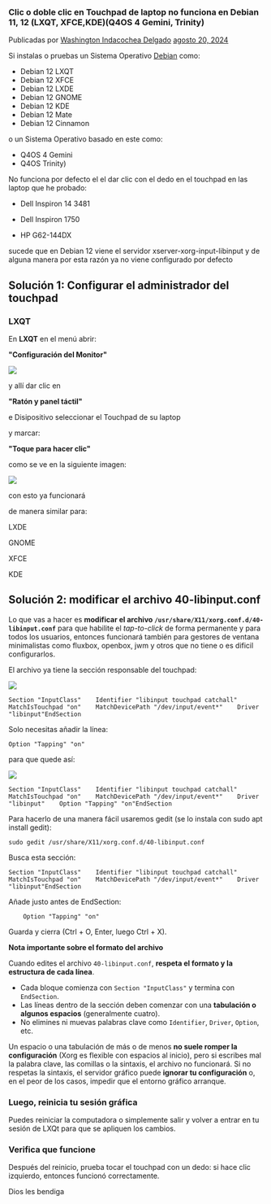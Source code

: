 ### Clic o doble clic en Touchpad de laptop no funciona en Debian 11, 12 (LXQT, XFCE,KDE)(Q4OS 4 Gemini, Trinity)

Publicadas por [Washington Indacochea Delgado](https://www.blogger.com/profile/17773143494819856315 "author profile")  [agosto 20, 2024](https://facilitarelsoftwarelibre.blogspot.com/2024/08/no-funciona-doble-clic-en-touchpad-dell-inspiron-1750-en-debian-12.html "permanent link")

Si instalas o pruebas un Sistema Operativo [Debian](https://facilitarelsoftwarelibre.blogspot.com/search/label/Descargar%20Debian) como:

-   Debian 12 LXQT
-   Debian 12 XFCE
-   Debian 12 LXDE
-   Debian 12  GNOME
-   Debian 12 KDE
-   Debian 12 Mate 
-   Debian 12 Cinnamon

o un Sistema Operativo basado en este como:  

-   Q4OS 4 Gemini
-   Q4OS Trinity)

No funciona por defecto el el dar clic con el dedo en el touchpad en las laptop que he probado:

-   Dell Inspiron 14 3481
-   Dell Inspiron 1750  
    
-   HP G62-144DX

sucede que en Debian 12 viene el servidor xserver-xorg-input-libinput y de alguna manera por esta razón ya no viene configurado por defecto  


## Solución 1: Configurar el administrador del touchpad  

### LXQT

En **LXQT** en el menú abrir:

**"Configuración del Monitor"**

![](https://blogger.googleusercontent.com/img/b/R29vZ2xl/AVvXsEiHZw4oKnXI-pKbqgYMiJkp9hVv0L5JRnxtJzdbCzgktCJ-MmlOF487Dx2EHlYgCWEp3kV9gacZ1o3G3l4jr-5YR2hqnsvxRLqfCSR5DGM8-omIS7SwLcwMM6wnDMbwwEEvkNrYx4xpvc5RRy35fC-hndIPsuMiPwwoH9NRHWIB8mYeHY0IyHlXOjyJb0U/s16000-rw/20250724-113605%20en%20men%C3%BA%20de%20LXQT%20Configuraci%C3%B3n%20del%20monitor.png)

 y allí dar clic en

**"Ratón y panel táctil"**  

 e Disipositivo seleccionar el Touchpad de su laptop

y marcar:

**"Toque para hacer clic"**

como se ve en la siguiente imagen:

![](https://blogger.googleusercontent.com/img/b/R29vZ2xl/AVvXsEiuSxvQSKyCn5SyQQTMIND7dmwACHH5l8sueIiicGeHR4SHjob58r5O-tMW77E0xpq2aYqqAllSV9RcV592xZAWm3UTGMki5rqHv_V7TNF-8MJARxZ9okIilEoFD6LcMC0S47cxGI8DbaYRR_JePWxg3EiPlDxUzUBUvfahS9LjTNQ6WkR3ZD2H7Z0jAhU/s16000-rw/20250724-113347%20configuraci%C3%B3n%20de%20teclado%20y%20rat%C3%B3n%20y%20seleccionado%20el%20touchpad%20en%20LXQT.png)

con esto ya funcionará

de manera similar para:

LXDE

GNOME

XFCE

KDE



## Solución 2: modificar el archivo 40-libinput.conf

Lo que vas a hacer es **modificar el archivo `/usr/share/X11/xorg.conf.d/40-libinput.conf`** para que habilite el _tap-to-click_ de forma permanente y para todos los usuarios, entonces funcionará también para gestores de ventana minimalistas como fluxbox, openbox, jwm y otros que no tiene o es dificil configurarlos.

El archivo ya tiene la sección responsable del touchpad:

![](https://blogger.googleusercontent.com/img/b/R29vZ2xl/AVvXsEiPuh_cGzAMN627aokjHpoKf74OFr20TEc2adgIshut_itEm1vWLaK4lQTEldNrNIfpS3OqejqYt8WYw1kRwcBzfby5z8xqbbJzqC6xE_l77XamEqc3qF3b7X9TTq4EAbZSgPyF7te1Sf2vWNiNf-caRonhyphenhyphen7FEGIXRLOaS-r2JhJq-n2A7bTm_5qILg-k/s16000-rw/20250724-115138%2040-libinput.conf%20touchpad%20catchall.png)

  

```
Section "InputClass"    Identifier "libinput touchpad catchall"    MatchIsTouchpad "on"    MatchDevicePath "/dev/input/event*"    Driver "libinput"EndSection
```

Solo necesitas añadir la línea:

```
Option "Tapping" "on"
```

para que quede así:

![](https://blogger.googleusercontent.com/img/b/R29vZ2xl/AVvXsEiP9lrWpZyODR9-a13Zy2wf49iIMFU-iHOm_Q22B3xgjLeYAK8tEnKU4-9xhiWrEoW7nrSxPM3CH_khSEOxxRwJ7Tj0n_3e0TAJchAdQ-_JYpzY3lQfvHLUaQEkWvIXuzHl-rCm_Oh2iChtocYGAPKEuSNXSAH7ZpOVrCoBOelrnrLm6YITyhvKogflAr4/s16000-rw/20250724-115404%20a%C3%B1adiendo%20tapping%20on%20a%2040-libinput.conf.png)

```
Section "InputClass"    Identifier "libinput touchpad catchall"    MatchIsTouchpad "on"    MatchDevicePath "/dev/input/event*"    Driver "libinput"    Option "Tapping" "on"EndSection
```
 
 Para hacerlo de una manera fácil usaremos gedit (se lo instala con sudo apt install gedit):

```
sudo gedit /usr/share/X11/xorg.conf.d/40-libinput.conf
```

 Busca esta sección:

```
Section "InputClass"    Identifier "libinput touchpad catchall"    MatchIsTouchpad "on"    MatchDevicePath "/dev/input/event*"    Driver "libinput"EndSection
```

 Añade justo antes de EndSection:

```
    Option "Tapping" "on"
```

Guarda y cierra (Ctrl + O, Enter, luego Ctrl + X).

**Nota importante sobre el formato del archivo**

Cuando edites el archivo `40-libinput.conf`, **respeta el formato y la estructura de cada línea**.

-   Cada bloque comienza con `Section "InputClass"` y termina con `EndSection`.
-   Las líneas dentro de la sección deben comenzar con una **tabulación o algunos espacios** (generalmente cuatro).  
-   No elimines ni muevas palabras clave como `Identifier`, `Driver`, `Option`, etc.
    

Un espacio o una tabulación de más o de menos **no suele romper la configuración** (Xorg es flexible con espacios al inicio), pero si escribes mal la palabra clave, las comillas o la sintaxis, el archivo no funcionará. Si no respetas la sintaxis, el servidor gráfico puede **ignorar tu configuración** o, en el peor de los casos, impedir que el entorno gráfico arranque.  

### **Luego, reinicia tu sesión gráfica**

Puedes reiniciar la computadora o simplemente salir y volver a entrar en tu sesión de LXQt para que se apliquen los cambios.  

### Verifica que funcione

Después del reinicio, prueba tocar el touchpad con un dedo: si hace clic izquierdo, entonces funcionó correctamente.

Dios les bendiga
